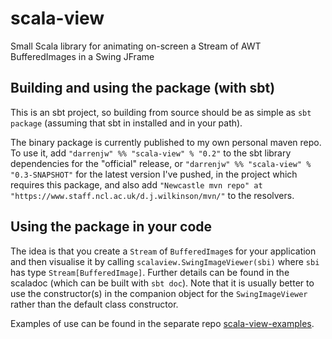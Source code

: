 # scala-view

Small Scala library for animating on-screen a Stream of AWT BufferedImages in a Swing JFrame


## Building and using the package (with sbt)

This is an sbt project, so building from source should be as simple as `sbt package` (assuming that sbt in installed and in your path).

The binary package is currently published to my own personal maven repo. To use it, add `"darrenjw" %% "scala-view" % "0.2"` to the sbt library dependencies for the "official" release, or `"darrenjw" %% "scala-view" % "0.3-SNAPSHOT"` for the latest version I've pushed, in the project which requires this package, and also add `"Newcastle mvn repo" at "https://www.staff.ncl.ac.uk/d.j.wilkinson/mvn/"` to the resolvers.

## Using the package in your code

The idea is that you create a `Stream` of `BufferedImage`s for your application and then visualise it by calling `scalaview.SwingImageViewer(sbi)` where `sbi` has type `Stream[BufferedImage]`. Further details can be found in the scaladoc (which can be built with `sbt doc`). Note that it is usually better to use the constructor(s) in the companion object for the `SwingImageViewer` rather than the default class constructor.

Examples of use can be found in the separate repo [scala-view-examples](https://github.com/darrenjw/scala-view-examples).
